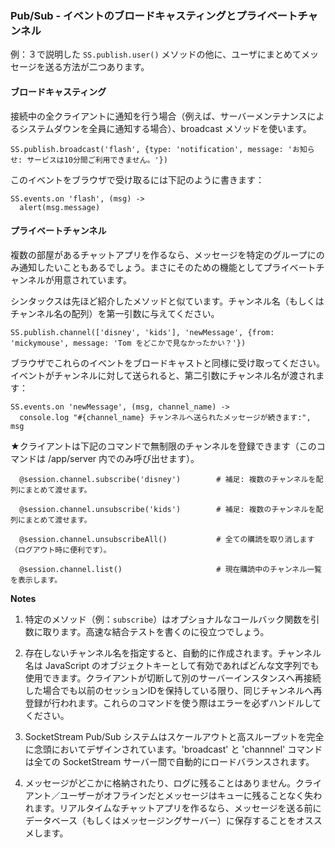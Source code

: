 ### Pub/Sub - イベントのブロードキャスティングとプライベートチャンネル

例：３で説明した `SS.publish.user()` メソッドの他に、ユーザにまとめてメッセージを送る方法が二つあります。

#### ブロードキャスティング

接続中の全クライアントに通知を行う場合（例えば、サーバーメンテナンスによるシステムダウンを全員に通知する場合）、broadcast メソッドを使います。

``` coffee-script
SS.publish.broadcast('flash', {type: 'notification', message: 'お知らせ: サービスは10分間ご利用できません。'})
```

このイベントをブラウザで受け取るには下記のように書きます：

``` coffee-script
SS.events.on 'flash', (msg) ->
  alert(msg.message)
```

#### プライベートチャンネル
    
複数の部屋があるチャットアプリを作るなら、メッセージを特定のグループにのみ通知したいこともあるでしょう。まさにそのための機能としてプライベートチャンネルが用意されています。

シンタックスは先ほど紹介したメソッドと似ています。チャンネル名（もしくはチャンネル名の配列）を第一引数に与えてください。


``` coffee-script
SS.publish.channel(['disney', 'kids'], 'newMessage', {from: 'mickymouse', message: 'Tom をどこかで見なかったかい？'})
```

ブラウザでこれらのイベントをブロードキャストと同様に受け取ってください。イベントがチャンネルに対して送られると、第二引数にチャンネル名が渡されます：

``` coffee-script
SS.events.on 'newMessage', (msg, channel_name) ->
  console.log "#{channel_name} チャンネルへ送られたメッセージが続きます:", msg
```
 
★クライアントは下記のコマンドで無制限のチャンネルを登録できます（このコマンドは /app/server 内でのみ呼び出せます）。

``` coffee-script
  @session.channel.subscribe('disney')        # 補足: 複数のチャンネルを配列にまとめて渡せます。
    
  @session.channel.unsubscribe('kids')        # 補足: 複数のチャンネルを配列にまとめて渡せます。

  @session.channel.unsubscribeAll()           # 全ての購読を取り消します（ログアウト時に便利です）。
    
  @session.channel.list()                     # 現在購読中のチャンネル一覧を表示します。
```

**Notes**

1. 特定のメソッド（例：`subscribe`）はオプショナルなコールバック関数を引数に取ります。高速な結合テストを書くのに役立つでしょう。

2. 存在しないチャンネル名を指定すると、自動的に作成されます。チャンネル名は JavaScript のオブジェクトキーとして有効であればどんな文字列でも使用できます。クライアントが切断して別のサーバーインスタンスへ再接続した場合でも以前のセッションIDを保持している限り、同じチャンネルへ再登録が行われます。これらのコマンドを使う際はエラーを必ずハンドルしてください。

3. SocketStream Pub/Sub システムはスケールアウトと高スループットを完全に念頭においてデザインされています。'broadcast' と 'channnel' コマンドは全ての SocketStream サーバー間で自動的にロードバランスされます。

4. メッセージがどこかに格納されたり、ログに残ることはありません。クライアント／ユーザーがオフラインだとメッセージはキューに残ることなく失われます。リアルタイムなチャットアプリを作るなら、メッセージを送る前にデータベース（もしくはメッセージングサーバー）に保存することをオススメします。
